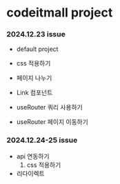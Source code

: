 # codeitmall project

### 2024.12.23 issue

- default project
- css 적용하기

- 페이지 나누기
- Link 컴포넌트
- useRouter 쿼리 사용하기
- useRouter 페이지 이동하기

### 2024.12.24-25 issue

- api 연동하기
  1. css 적용하기
- 리다이렉트
